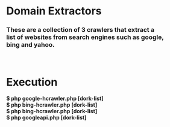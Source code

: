 <h1> Domain Extractors </h1>

<h3>These are a collection of 3 crawlers that extract a <br> list of websites from search engines such as google, <br> 
bing and yahoo. </h3>
<br>

# Execution 

<p><b>
 $ php google-hcrawler.php [dork-list] <br>
 $ php bing-hcrawler.php [dork-list] <br>
 $ php bing-hcrawler.php [dork-list] <br>
 $ php googleapi.php [dork-list]</b></p>


